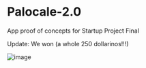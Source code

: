 # Palocale-2.0
App proof of concepts for Startup Project Final

Update: We won (a whole 250 dollarinos!!!)

![image](https://user-images.githubusercontent.com/89476135/172976132-63e0b2bf-8f6f-4e7a-b032-56cf2fec3505.png)


